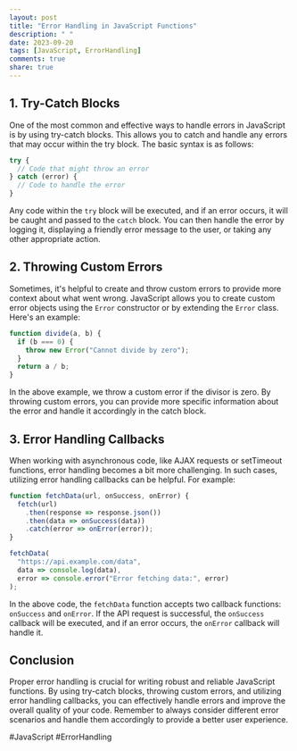 ```yaml
---
layout: post
title: "Error Handling in JavaScript Functions"
description: " "
date: 2023-09-20
tags: [JavaScript, ErrorHandling]
comments: true
share: true
---
```


## 1. Try-Catch Blocks
One of the most common and effective ways to handle errors in JavaScript is by using try-catch blocks. This allows you to catch and handle any errors that may occur within the try block. The basic syntax is as follows:

```javascript
try {
  // Code that might throw an error
} catch (error) {
  // Code to handle the error
}
```

Any code within the `try` block will be executed, and if an error occurs, it will be caught and passed to the `catch` block. You can then handle the error by logging it, displaying a friendly error message to the user, or taking any other appropriate action.

## 2. Throwing Custom Errors
Sometimes, it's helpful to create and throw custom errors to provide more context about what went wrong. JavaScript allows you to create custom error objects using the `Error` constructor or by extending the `Error` class. Here's an example:

```javascript
function divide(a, b) {
  if (b === 0) {
    throw new Error("Cannot divide by zero");
  }
  return a / b;
}
```

In the above example, we throw a custom error if the divisor is zero. By throwing custom errors, you can provide more specific information about the error and handle it accordingly in the catch block.

## 3. Error Handling Callbacks
When working with asynchronous code, like AJAX requests or setTimeout functions, error handling becomes a bit more challenging. In such cases, utilizing error handling callbacks can be helpful. For example:

```javascript
function fetchData(url, onSuccess, onError) {
  fetch(url)
    .then(response => response.json())
    .then(data => onSuccess(data))
    .catch(error => onError(error));
}

fetchData(
  "https://api.example.com/data",
  data => console.log(data),
  error => console.error("Error fetching data:", error)
);
```

In the above code, the `fetchData` function accepts two callback functions: `onSuccess` and `onError`. If the API request is successful, the `onSuccess` callback will be executed, and if an error occurs, the `onError` callback will handle it.

## Conclusion
Proper error handling is crucial for writing robust and reliable JavaScript functions. By using try-catch blocks, throwing custom errors, and utilizing error handling callbacks, you can effectively handle errors and improve the overall quality of your code. Remember to always consider different error scenarios and handle them accordingly to provide a better user experience.

#JavaScript #ErrorHandling